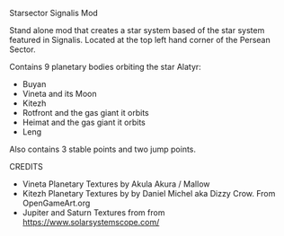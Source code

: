 Starsector Signalis Mod

Stand alone mod that creates a star system based of the star system featured in Signalis. Located at the top left hand corner of the Persean Sector.

Contains 9 planetary bodies orbiting the star Alatyr: 
* Buyan
* Vineta and its Moon
* Kitezh
* Rotfront and the gas giant it orbits
* Heimat and the gas giant it orbits
* Leng

Also contains 3 stable points and two jump points.

CREDITS
* Vineta Planetary Textures by Akula Akura / Mallow
* Kitezh Planetary Textures by by Daniel Michel aka Dizzy Crow. From OpenGameArt.org
* Jupiter and Saturn Textures from from https://www.solarsystemscope.com/